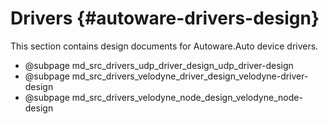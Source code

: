 Drivers {#autoware-drivers-design}
======

This section contains design documents for Autoware.Auto device drivers.

- @subpage md_src_drivers_udp_driver_design_udp_driver-design
- @subpage md_src_drivers_velodyne_driver_design_velodyne-driver-design
- @subpage md_src_drivers_velodyne_node_design_velodyne_node-design

